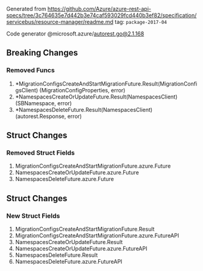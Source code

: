 Generated from https://github.com/Azure/azure-rest-api-specs/tree/3c764635e7d442b3e74caf593029fcd440b3ef82/specification/servicebus/resource-manager/readme.md tag: `package-2017-04`

Code generator @microsoft.azure/autorest.go@2.1.168

## Breaking Changes

### Removed Funcs

1. *MigrationConfigsCreateAndStartMigrationFuture.Result(MigrationConfigsClient) (MigrationConfigProperties, error)
1. *NamespacesCreateOrUpdateFuture.Result(NamespacesClient) (SBNamespace, error)
1. *NamespacesDeleteFuture.Result(NamespacesClient) (autorest.Response, error)

## Struct Changes

### Removed Struct Fields

1. MigrationConfigsCreateAndStartMigrationFuture.azure.Future
1. NamespacesCreateOrUpdateFuture.azure.Future
1. NamespacesDeleteFuture.azure.Future

## Struct Changes

### New Struct Fields

1. MigrationConfigsCreateAndStartMigrationFuture.Result
1. MigrationConfigsCreateAndStartMigrationFuture.azure.FutureAPI
1. NamespacesCreateOrUpdateFuture.Result
1. NamespacesCreateOrUpdateFuture.azure.FutureAPI
1. NamespacesDeleteFuture.Result
1. NamespacesDeleteFuture.azure.FutureAPI
